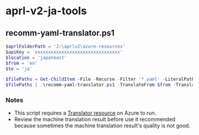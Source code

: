 # aprl-v2-ja-tools

## recomm-yaml-translator.ps1

```powershell
$aprlFolderPath = 'J:\aprlv2\azure-resources'
$apiKey = 'xxxxxxxxxxxxxxxxxxxxxxxxxxxxxxxx'
$location = 'japaneast'
$from = 'en'
$to = 'ja'

$filePaths = Get-ChildItem -File -Recurse -Filter '*.yaml' -LiteralPath $aprlFolderPath | Select-Object -ExpandProperty 'FullName'
$filePaths | .\recomm-yaml-translator.ps1 -TranslateFrom $from -TranslateTo $to -ApiKey $apiKey -Location $location -Overwrite
```

### Notes

- This script requires a [Translator resource](https://learn.microsoft.com/azure/ai-services/translator/text-translation/quickstart/rest-api) on Azure to run.
- Review the machine translation result before use it recommended because sometimes the machine translation result's quality is not good.
